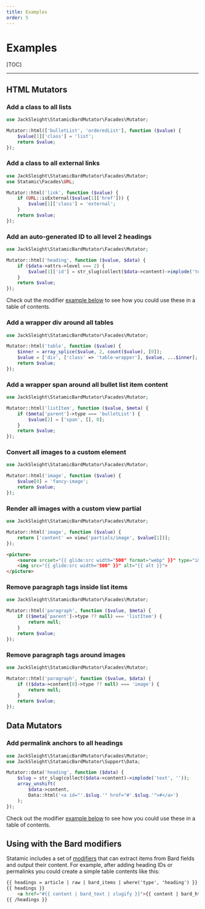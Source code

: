 ```yaml
---
title: Examples
order: 5
---
```


# Examples

[TOC]

---

## HTML Mutators

### Add a class to all lists

```php
use JackSleight\StatamicBardMutator\Facades\Mutator;

Mutator::html(['bulletList', 'orderedList'], function ($value) {
    $value[1]['class'] = 'list';
    return $value;
});
```

### Add a class to all external links

```php
use JackSleight\StatamicBardMutator\Facades\Mutator;
use Statamic\Facades\URL;

Mutator::html('link', function ($value) {
    if (URL::isExternal($value[1]['href'])) {
        $value[1]['class'] = 'external';
    }
    return $value;
});
```

### Add an auto-generated ID to all level 2 headings

```php
use JackSleight\StatamicBardMutator\Facades\Mutator;

Mutator::html('heading', function ($value, $data) {
    if ($data->attrs->level === 2) {
        $value[1]['id'] = str_slug(collect($data->content)->implode('text', ''));
    }
    return $value;
});
```

Check out the modifier [example below](examples#using-with-the-bard-modifiers) to see how you could use these in a table of contents.

### Add a wrapper div around all tables

```php
use JackSleight\StatamicBardMutator\Facades\Mutator;

Mutator::html('table', function ($value) {
    $inner = array_splice($value, 2, count($value), [0]);
    $value = ['div', ['class' => 'table-wrapper'], $value, ...$inner];
    return $value;
});
```

### Add a wrapper span around all bullet list item content

```php
use JackSleight\StatamicBardMutator\Facades\Mutator;

Mutator::html('listItem', function ($value, $meta) {
    if ($meta['parent']->type === 'bulletList') {
        $value[2] = ['span', [], 0];
    }
    return $value;
});
```

### Convert all images to a custom element

```php
use JackSleight\StatamicBardMutator\Facades\Mutator;

Mutator::html('image', function ($value) {
    $value[0] = 'fancy-image';
    return $value;
});
```

### Render all images with a custom view partial

```php
use JackSleight\StatamicBardMutator\Facades\Mutator;

Mutator::html('image', function ($value) {
    return ['content' => view('partials/image', $value[1])];
});
```
```html
<picture>
    <source srcset="{{ glide:src width="500" format="webp" }}" type="image/webp">
    <img src="{{ glide:src width="500" }}" alt="{{ alt }}">
</picture>
```

### Remove paragraph tags inside list items

```php
use JackSleight\StatamicBardMutator\Facades\Mutator;

Mutator::html('paragraph', function ($value, $meta) {
    if (($meta['parent']->type ?? null) === 'listItem') {
        return null;
    }
    return $value;
});
```

### Remove paragraph tags around images

```php
use JackSleight\StatamicBardMutator\Facades\Mutator;

Mutator::html('paragraph', function ($value, $data) {
    if (($data->content[0]->type ?? null) === 'image') {
        return null;
    }
    return $value;
});
```

## Data Mutators

### Add permalink anchors to all headings

```php
use JackSleight\StatamicBardMutator\Facades\Mutator;
use JackSleight\StatamicBardMutator\Support\Data;

Mutator::data('heading', function ($data) {
    $slug = str_slug(collect($data->content)->implode('text', ''));
    array_unshift(
        $data->content,
        Data::html('<a id="'.$slug.'" href="#'.$slug.'">#</a>')
    );
});
```

Check out the modifier [example below](examples#using-with-the-bard-modifiers) to see how you could use these in a table of contents.

## Using with the Bard modifiers

Statamic includes a set of [modifiers](https://statamic.dev/modifiers) that can extract items from Bard fields and output their content. For example, after adding heading IDs or permalinks you could create a simple table contents like this:

```html
{{ headings = article | raw | bard_items | where('type', 'heading') }}
{{ headings }}
    <a href="#{{ content | bard_text | slugify }}">{{ content | bard_html }}</a>
{{ /headings }}
```